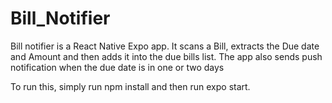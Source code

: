 # Bill_Notifier
Bill notifier is a React Native Expo app. It scans a Bill, extracts the Due date and Amount and then adds it into the due bills list. The app also sends push notification when the due date is in one or two days

To run this, simply run npm install and then run expo start.
